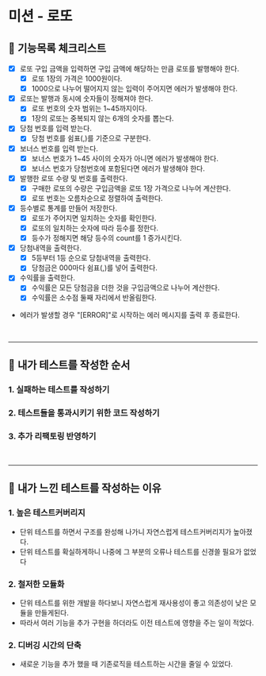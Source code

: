 # 미션 - 로또

## 📌 기능목록 체크리스트

- [X] 로또 구입 금액을 입력하면 구입 금액에 해당하는 만큼 로또를 발행해야 한다.
  - [X] 로또 1장의 가격은 1000원이다.
  - [X] 1000으로 나누어 떨어지지 않는 입력이 주어지면 에러가 발생해야 한다.
- [X] 로또는 발행과 동시에 숫자들이 정해져야 한다.
  - [X] 로또 번호의 숫자 범위는 1~45까지이다.
  - [X] 1장의 로또는 중복되지 않는 6개의 숫자를 뽑는다.
- [X] 당첨 번호를 입력 받는다.
  - [X] 당첨 번호를 쉼표(,)를 기준으로 구분한다.
- [X] 보너스 번호를 입력 받는다.
  - [X] 보너스 번호가 1~45 사이의 숫자가 아니면 에러가 발생해야 한다.
  - [X] 보너스 번호가 당첨번호에 포함된다면 에러가 발생해야 한다.
- [X] 발행한 로또 수량 및 번호를 출력한다.
  - [X] 구매한 로또의 수량은 구입금액을 로또 1장 가격으로 나누어 계산한다.
  - [X] 로또 번호는 오름차순으로 정렬하여 출력한다.
- [X] 등수별로 통계를 만들어 저장한다.
  - [X] 로또가 주어지면 일치하는 숫자를 확인한다.
  - [X] 로또의 일치하는 숫자에 따라 등수를 정한다.
  - [X] 등수가 정해지면 해당 등수의 count를 1 증가시킨다.
- [X] 당첨내역을 출력한다.
  - [X] 5등부터 1등 순으로 당첨내역을 출력한다.
  - [X] 당첨금은 000마다 쉼표(,)를 넣어 출력한다.
- [X] 수익률을 출력한다.
  - [X] 수익률은 모든 당첨금을 더한 것을 구입금액으로 나누어 계산한다.
  - [X] 수익률은 소수점 둘째 자리에서 반올림한다.
- 에러가 발생할 경우 "[ERROR]"로 시작하는 에러 메시지를 출력 후 종료한다.

<br/>

---

## 🔧 내가 테스트를 작성한 순서
### 1. 실패하는 테스트를 작성하기
### 2. 테스트들을 통과시키기 위한 코드 작성하기
### 3. 추가 리팩토링 반영하기

<br/>

---

## 🔧 내가 느낀 테스트를 작성하는 이유
### 1. 높은 테스트커버리지
 - 단위 테스트를 하면서 구조를 완성해 나가니 자연스럽게 테스트커버리지가 높아졌다.
 - 단위 테스트를 확실하게하니 나중에 그 부분의 오류나 테스트를 신경쓸 필요가 없었다

### 2. 철저한 모듈화
 - 단위 테스트를 위한 개발을 하다보니 자연스럽게 재사용성이 좋고 의존성이 낮은 모듈을 만들게된다.
 - 따라서 여러 기능을 추가 구현을 하더라도 이전 테스트에 영향을 주는 일이 적었다.

### 2. 디버깅 시간의 단축
 - 새로운 기능을 추가 했을 때 기존로직을 테스트하는 시간을 줄일 수 있었다.
 